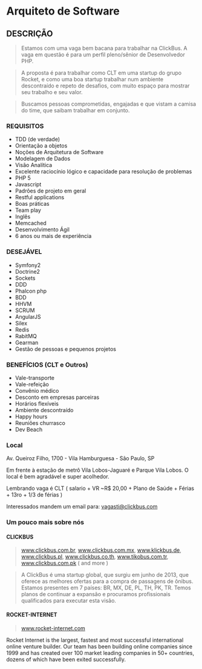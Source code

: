 # Arquiteto de Software

## DESCRIÇÃO

> Estamos com uma vaga bem bacana para trabalhar na ClickBus.
> A vaga em questão é para um perfil pleno/sênior de Desenvolvedor PHP.

> A proposta é para trabalhar como CLT em uma startup do grupo Rocket, e como uma boa startup trabalhar num ambiente descontraído e repeto de desafios, com muito espaço para mostrar seu trabalho e seu valor.

> Buscamos pessoas comprometidas, engajadas e que vistam a camisa do time, que saibam trabalhar em conjunto.


### REQUISITOS
- TDD (de verdade)
- Orientação a objetos
- Noções de Arquitetura de Software
- Modelagem de Dados
- Visão Analítica
- Excelente raciocínio lógico e capacidade para resolução de problemas
- PHP 5
- Javascript
- Padrões de projeto em geral
- Restful applications
- Boas práticas
- Team play
- Inglês
- Memcached
- Desenvolvimento Ágil
- 6 anos ou mais de experiência


### DESEJÁVEL
- Symfony2
- Doctrine2
- Sockets
- DDD
- Phalcon php
- BDD
- HHVM
- SCRUM
- AngularJS
- Silex
- Redis
- RabitMQ
- Gearman
- Gestão de pessoas e pequenos projetos

### BENEFÍCIOS (CLT e Outros)
- Vale-transporte
- Vale-refeição
- Convênio médico
- Desconto em empresas parceiras
- Horários flexíveis
- Ambiente descontraído
- Happy hours
- Reuniões churrasco
- Dev Beach


### Local

Av. Queiroz Filho, 1700 - Vila Hamburguesa - São Paulo, SP

Em frente à estação de metrô Vila Lobos-Jaguaré e Parque Vila Lobos. O local é bem agradável e super acolhedor.

Lembrando vaga é CLT ( salario + VR ~R$ 20,00 + Plano de Saúde + Férias + 13ro + 1/3 de férias )

Interessados mandem um email para: vagasti@clickbus.com

### Um pouco mais sobre nós

#### CLICKBUS 
> www.clickbus.com.br, www.clickbus.com.mx, www.klickbus.de, www.clickbus.pl, www.clickbus.co.th, www.tikobus.com.tr, www.clickbus.com.pk ( and more )

> A ClickBus é uma startup global, que surgiu em junho de 2013, que oferece as melhores ofertas para a compra de passagens de ônibus. Estamos presentes em 7 países: BR, MX, DE, PL, TH, PK, TR. Temos planos de continuar a expansão e procuramos profissionais qualificados para executar esta visão. 

#### ROCKET-INTERNET
> www.rocket-internet.com
> 
Rocket Internet is the largest, fastest and most successful international online venture builder. Our team has been building online companies since 1999 and has created over 100 market leading companies in 50+ countries, dozens of which have been exited successfully.
